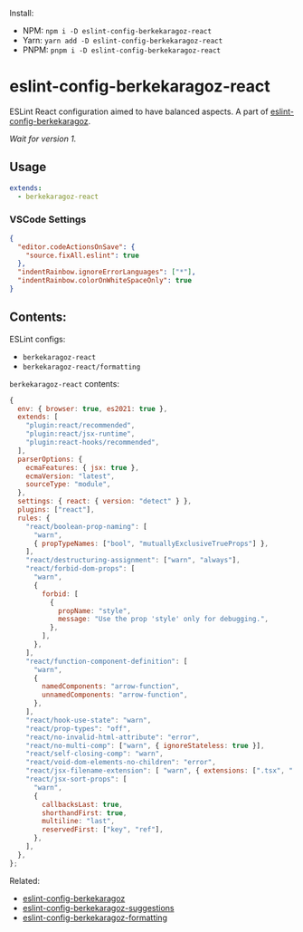 Install:

- NPM: `npm i -D eslint-config-berkekaragoz-react`
- Yarn: `yarn add -D eslint-config-berkekaragoz-react`
- PNPM: `pnpm i -D eslint-config-berkekaragoz-react`

# eslint-config-berkekaragoz-react

ESLint React configuration aimed to have balanced aspects. A part of [eslint-config-berkekaragoz](https://www.npmjs.com/package/eslint-config-berkekaragoz).

_Wait for version 1._

## Usage

```yaml
extends:
  - berkekaragoz-react
```

### VSCode Settings

```json
{
  "editor.codeActionsOnSave": {
    "source.fixAll.eslint": true
  },
  "indentRainbow.ignoreErrorLanguages": ["*"],
  "indentRainbow.colorOnWhiteSpaceOnly": true
}
```

## Contents:

ESLint configs:

- `berkekaragoz-react`
- `berkekaragoz-react/formatting`

`berkekaragoz-react` contents:

```js
{
  env: { browser: true, es2021: true },
  extends: [
    "plugin:react/recommended",
    "plugin:react/jsx-runtime",
    "plugin:react-hooks/recommended",
  ],
  parserOptions: {
    ecmaFeatures: { jsx: true },
    ecmaVersion: "latest",
    sourceType: "module",
  },
  settings: { react: { version: "detect" } },
  plugins: ["react"],
  rules: {
    "react/boolean-prop-naming": [
      "warn",
      { propTypeNames: ["bool", "mutuallyExclusiveTrueProps"] },
    ],
    "react/destructuring-assignment": ["warn", "always"],
    "react/forbid-dom-props": [
      "warn",
      {
        forbid: [
          {
            propName: "style",
            message: "Use the prop 'style' only for debugging.",
          },
        ],
      },
    ],
    "react/function-component-definition": [
      "warn",
      {
        namedComponents: "arrow-function",
        unnamedComponents: "arrow-function",
      },
    ],
    "react/hook-use-state": "warn",
    "react/prop-types": "off",
    "react/no-invalid-html-attribute": "error",
    "react/no-multi-comp": ["warn", { ignoreStateless: true }],
    "react/self-closing-comp": "warn",
    "react/void-dom-elements-no-children": "error",
    "react/jsx-filename-extension": [ "warn", { extensions: [".tsx", ".jsx"] }],
    "react/jsx-sort-props": [
      "warn",
      {
        callbacksLast: true,
        shorthandFirst: true,
        multiline: "last",
        reservedFirst: ["key", "ref"],
      },
    ],
  },
};
```

Related:

- [eslint-config-berkekaragoz](https://www.npmjs.com/package/eslint-config-berkekaragoz)
- [eslint-config-berkekaragoz-suggestions](https://www.npmjs.com/package/eslint-config-berkekaragoz-suggestions)
- [eslint-config-berkekaragoz-formatting](https://www.npmjs.com/package/eslint-config-berkekaragoz-formatting)
